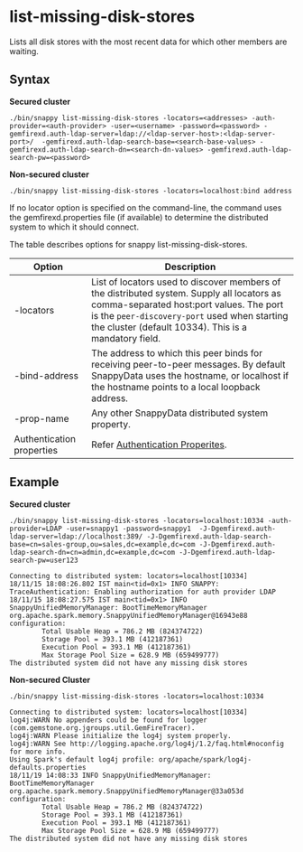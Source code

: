 # list-missing-disk-stores

Lists all disk stores with the most recent data for which other members are waiting.

## Syntax

**Secured cluster**

```
./bin/snappy list-missing-disk-stores -locators=<addresses> -auth-provider=<auth-provider> -user=<username> -password=<password> -gemfirexd.auth-ldap-server=ldap://<ldap-server-host>:<ldap-server-port>/  -gemfirexd.auth-ldap-search-base=<search-base-values> -gemfirexd.auth-ldap-search-dn=<search-dn-values> -gemfirexd.auth-ldap-search-pw=<password>
```
**Non-secured cluster**

```pre
./bin/snappy list-missing-disk-stores -locators=localhost:bind address
```
If no locator option is specified on the command-line, the command uses the gemfirexd.properties file (if available) to determine the distributed system to which it should connect.

The table describes options for snappy list-missing-disk-stores.

|Option|Description|
|-|-|
|-locators|List of locators used to discover members of the distributed system. Supply all locators as comma-separated host:port values. The port is the `peer-discovery-port` used when starting the cluster (default 10334). This is a mandatory field.|
|-bind-address|The address to which this peer binds for receiving peer-to-peer messages. By default SnappyData uses the hostname, or localhost if the hostname points to a local loopback address.|
|-prop-name|Any other SnappyData distributed system property.|
|Authentication properties| Refer [Authentication Properites](../../security/launching_the_cluster_in_secure_mode.md#authproperties).|


## Example

**Secured cluster**

```
./bin/snappy list-missing-disk-stores -locators=localhost:10334 -auth-provider=LDAP -user=snappy1 -password=snappy1  -J-Dgemfirexd.auth-ldap-server=ldap://localhost:389/ -J-Dgemfirexd.auth-ldap-search-base=cn=sales-group,ou=sales,dc=example,dc=com -J-Dgemfirexd.auth-ldap-search-dn=cn=admin,dc=example,dc=com -J-Dgemfirexd.auth-ldap-search-pw=user123

Connecting to distributed system: locators=localhost[10334]
18/11/15 18:08:26.802 IST main<tid=0x1> INFO SNAPPY: TraceAuthentication: Enabling authorization for auth provider LDAP
18/11/15 18:08:27.575 IST main<tid=0x1> INFO SnappyUnifiedMemoryManager: BootTimeMemoryManager org.apache.spark.memory.SnappyUnifiedMemoryManager@16943e88 configuration:
		Total Usable Heap = 786.2 MB (824374722)
		Storage Pool = 393.1 MB (412187361)
		Execution Pool = 393.1 MB (412187361)
		Max Storage Pool Size = 628.9 MB (659499777)
The distributed system did not have any missing disk stores
```

**Non-secured Cluster**

```pre
./bin/snappy list-missing-disk-stores -locators=localhost:10334

Connecting to distributed system: locators=localhost[10334]
log4j:WARN No appenders could be found for logger (com.gemstone.org.jgroups.util.GemFireTracer).
log4j:WARN Please initialize the log4j system properly.
log4j:WARN See http://logging.apache.org/log4j/1.2/faq.html#noconfig for more info.
Using Spark's default log4j profile: org/apache/spark/log4j-defaults.properties
18/11/19 14:08:33 INFO SnappyUnifiedMemoryManager: BootTimeMemoryManager org.apache.spark.memory.SnappyUnifiedMemoryManager@33a053d configuration:
		Total Usable Heap = 786.2 MB (824374722)
		Storage Pool = 393.1 MB (412187361)
		Execution Pool = 393.1 MB (412187361)
		Max Storage Pool Size = 628.9 MB (659499777)
The distributed system did not have any missing disk stores

```

